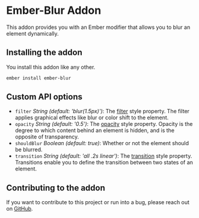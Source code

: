 # Ember-Blur Addon

This addon provides you with an Ember modifier that allows you to blur an element dynamically.

## Installing the addon

You install this addon like any other.

```sh
ember install ember-blur
```

## Custom API options

- `filter` _String (default: 'blur(1.5px)')_: The [filter](https://developer.mozilla.org/en-US/docs/Web/CSS/filter) style property. The filter applies graphical effects like blur or color shift to the element.
- `opacity` _String (default: '0.5')_: The [opacity](https://developer.mozilla.org/en-US/docs/Web/CSS/opacity) style property. Opacity is the degree to which content behind an element is hidden, and is the opposite of transparency.
- `shouldBlur` _Boolean (default: true)_: Whether or not the element should be blurred.
- `transition` _String (default: 'all .2s linear')_: The [transition](https://developer.mozilla.org/en-US/docs/Web/CSS/transition) style property. Transitions enable you to define the transition between two states of an element.

## Contributing to the addon

If you want to contribute to this project or run into a bug, please reach out on [GitHub](https://github.com/geneukum/ember-blur).
